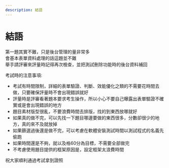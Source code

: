 ```yaml
---
description: 結語
---
```


# 結語
第一題其實不難，只是後台管理的量非常多  
會基本表單資料處理的話這題並不難  
舉手請評審來評量時記得再次檢查，並把測試刪除功能時的後台資料補回  

考試時的注意事項:
- 考試有時間限制，詳細的表單驗證、判斷、效能優化之類的不需要花時間去做，只要確保評量時不會出現錯誤就好
- 評量時是評審看著題本要求考生操作，所以小心不要自己曝露出表單驗證不確實或是會出現錯誤的地方
- 題目素材版型很亂，不要浪費時間去排版，找的到東西放哪就好
- 如果真的做不完，可以先找一下題目哪邊要做的東西很多，分數卻很少的地方，真的來不及就放掉
- 如果篩選過後還是做不完，可以考慮在軟體安裝測試時間以測試程式的名義先偷跑  
- 如果時間還是不夠，就以及格60分為目標，不需要全部做完
- 不考慮使用題目提供的框架原因是，設定框架太浪費時間

祝大家順利通過考試拿到證照
